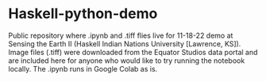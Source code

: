 # Haskell-python-demo
Public repository where .ipynb and .tiff flies live for 11-18-22 demo at Sensing the Earth II (Haskell Indian Nations University [Lawrence, KS]). Image files (.tiff) were downloaded from the Equator Studios data portal and are included here for anyone who would like to try running the notebook locally. The .ipynb runs in Google Colab as is. 
